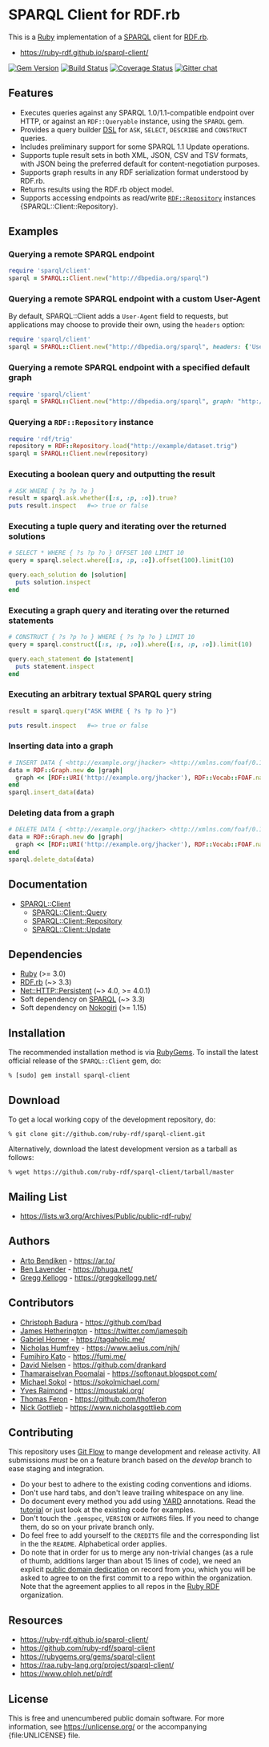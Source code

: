 # SPARQL Client for RDF.rb

This is a [Ruby][] implementation of a [SPARQL][] client for [RDF.rb][].

* <https://ruby-rdf.github.io/sparql-client/>

[![Gem Version](https://badge.fury.io/rb/sparql-client.svg)](https://badge.fury.io/rb/sparql-client)
[![Build Status](https://github.com/ruby-rdf/sparql-client/workflows/CI/badge.svg?branch=develop)](https://github.com/ruby-rdf/sparql-client/actions?query=workflow%3ACI)
[![Coverage Status](https://coveralls.io/repos/ruby-rdf/sparql-client/badge.svg?branch=master&service=github)](https://coveralls.io/github/ruby-rdf/sparql-client?branch=master)
[![Gitter chat](https://badges.gitter.im/ruby-rdf/rdf.png)](https://gitter.im/ruby-rdf/rdf)

## Features

* Executes queries against any SPARQL 1.0/1.1-compatible endpoint over HTTP,
  or against an `RDF::Queryable` instance, using the `SPARQL` gem.
* Provides a query builder [DSL][] for `ASK`, `SELECT`, `DESCRIBE` and
  `CONSTRUCT` queries.
* Includes preliminary support for some SPARQL 1.1 Update operations.
* Supports tuple result sets in both XML, JSON, CSV and TSV formats, with JSON being
  the preferred default for content-negotiation purposes.
* Supports graph results in any RDF serialization format understood by RDF.rb.
* Returns results using the RDF.rb object model.
* Supports accessing endpoints as read/write [`RDF::Repository`][RDF::Repository]
  instances {SPARQL::Client::Repository}.

## Examples

### Querying a remote SPARQL endpoint

```ruby
require 'sparql/client'
sparql = SPARQL::Client.new("http://dbpedia.org/sparql")
```

### Querying a remote SPARQL endpoint with a custom User-Agent
By default, SPARQL::Client adds a `User-Agent` field to requests, but applications may choose to provide their own, using the `headers` option:

```ruby
require 'sparql/client'
sparql = SPARQL::Client.new("http://dbpedia.org/sparql", headers: {'User-Agent' => 'MyBotName'})
```

### Querying a remote SPARQL endpoint with a specified default graph

```ruby
require 'sparql/client'
sparql = SPARQL::Client.new("http://dbpedia.org/sparql", graph: "http://dbpedia.org")
```


### Querying a `RDF::Repository` instance

```ruby
require 'rdf/trig'
repository = RDF::Repository.load("http://example/dataset.trig")
sparql = SPARQL::Client.new(repository)
```

### Executing a boolean query and outputting the result

```ruby
# ASK WHERE { ?s ?p ?o }
result = sparql.ask.whether([:s, :p, :o]).true?
puts result.inspect   #=> true or false
```

### Executing a tuple query and iterating over the returned solutions

```ruby
# SELECT * WHERE { ?s ?p ?o } OFFSET 100 LIMIT 10
query = sparql.select.where([:s, :p, :o]).offset(100).limit(10)

query.each_solution do |solution|
  puts solution.inspect
end
```

### Executing a graph query and iterating over the returned statements


```ruby
# CONSTRUCT { ?s ?p ?o } WHERE { ?s ?p ?o } LIMIT 10
query = sparql.construct([:s, :p, :o]).where([:s, :p, :o]).limit(10)

query.each_statement do |statement|
  puts statement.inspect
end
```

### Executing an arbitrary textual SPARQL query string

```ruby
result = sparql.query("ASK WHERE { ?s ?p ?o }")

puts result.inspect   #=> true or false
```

### Inserting data into a graph

```ruby
# INSERT DATA { <http://example.org/jhacker> <http://xmlns.com/foaf/0.1/name> "J. Random Hacker" .}
data = RDF::Graph.new do |graph|
  graph << [RDF::URI('http://example.org/jhacker'), RDF::Vocab::FOAF.name, "J. Random Hacker"]
end
sparql.insert_data(data)
```

### Deleting data from a graph

```ruby
# DELETE DATA { <http://example.org/jhacker> <http://xmlns.com/foaf/0.1/name> "J. Random Hacker" .}
data = RDF::Graph.new do |graph|
  graph << [RDF::URI('http://example.org/jhacker'), RDF::Vocab::FOAF.name, "J. Random Hacker"]
end
sparql.delete_data(data)
```

## Documentation

* [SPARQL::Client](https://ruby-rdf.github.io/sparql-client/SPARQL/Client)
  * [SPARQL::Client::Query](https://ruby-rdf.github.io/sparql-client/SPARQL/Client/Query)
  * [SPARQL::Client::Repository](https://ruby-rdf.github.io/sparql-client/SPARQL/Client/Repository)
  * [SPARQL::Client::Update](https://ruby-rdf.github.io/sparql-client/SPARQL/Client/Update)

## Dependencies

* [Ruby](https://ruby-lang.org/) (>= 3.0)
* [RDF.rb](https://rubygems.org/gems/rdf) (~> 3.3)
* [Net::HTTP::Persistent](https://rubygems.org/gems/net-http-persistent) (~> 4.0, >= 4.0.1)
* Soft dependency on [SPARQL](https://rubygems.org/gems/sparql) (~> 3.3)
* Soft dependency on [Nokogiri](https://rubygems.org/gems/nokogiri) (>= 1.15)

## Installation

The recommended installation method is via [RubyGems](https://rubygems.org/).
To install the latest official release of the `SPARQL::Client` gem, do:

    % [sudo] gem install sparql-client

## Download

To get a local working copy of the development repository, do:

    % git clone git://github.com/ruby-rdf/sparql-client.git

Alternatively, download the latest development version as a tarball as
follows:

    % wget https://github.com/ruby-rdf/sparql-client/tarball/master

## Mailing List

* <https://lists.w3.org/Archives/Public/public-rdf-ruby/>

## Authors

* [Arto Bendiken](https://github.com/artob) - <https://ar.to/>
* [Ben Lavender](https://github.com/bhuga) - <https://bhuga.net/>
* [Gregg Kellogg](https://github.com/gkellogg) - <https://greggkellogg.net/>

## Contributors

* [Christoph Badura](https://github.com/bad) - <https://github.com/bad>
* [James Hetherington](https://github.com/jamespjh) - <https://twitter.com/jamespjh>
* [Gabriel Horner](https://github.com/cldwalker) - <https://tagaholic.me/>
* [Nicholas Humfrey](https://github.com/njh) - <https://www.aelius.com/njh/>
* [Fumihiro Kato](https://github.com/fumi) - <https://fumi.me/>
* [David Nielsen](https://github.com/drankard) - <https://github.com/drankard>
* [Thamaraiselvan Poomalai](https://github.com/selvan) - <https://softonaut.blogspot.com/>
* [Michael Sokol](https://github.com/mikaa123) - <https://sokolmichael.com/>
* [Yves Raimond](https://github.com/moustaki) - <https://moustaki.org/>
* [Thomas Feron](https://github.com/thoferon) - <https://github.com/thoferon>
* [Nick Gottlieb](https://github.com/ngottlieb) - <https://www.nicholasgottlieb.com>

## Contributing
This repository uses [Git Flow](https://github.com/nvie/gitflow) to mange development and release activity. All submissions _must_ be on a feature branch based on the _develop_ branch to ease staging and integration.

* Do your best to adhere to the existing coding conventions and idioms.
* Don't use hard tabs, and don't leave trailing whitespace on any line.
* Do document every method you add using [YARD][] annotations. Read the
  [tutorial][YARD-GS] or just look at the existing code for examples.
* Don't touch the `.gemspec`, `VERSION` or `AUTHORS` files. If you need to
  change them, do so on your private branch only.
* Do feel free to add yourself to the `CREDITS` file and the corresponding
  list in the the `README`. Alphabetical order applies.
* Do note that in order for us to merge any non-trivial changes (as a rule
  of thumb, additions larger than about 15 lines of code), we need an
  explicit [public domain dedication][PDD] on record from you,
  which you will be asked to agree to on the first commit to a repo within the organization.
  Note that the agreement applies to all repos in the [Ruby RDF](https://github.com/ruby-rdf/) organization.

## Resources

* <https://ruby-rdf.github.io/sparql-client/>
* <https://github.com/ruby-rdf/sparql-client>
* <https://rubygems.org/gems/sparql-client>
* <https://raa.ruby-lang.org/project/sparql-client/>
* <https://www.ohloh.net/p/rdf>

## License

This is free and unencumbered public domain software. For more information,
see <https://unlicense.org/> or the accompanying {file:UNLICENSE} file.

[Ruby]:            https://ruby-lang.org/
[RDF]:             https://www.w3.org/RDF/
[SPARQL]:          https://en.wikipedia.org/wiki/SPARQL
[SPARQL JSON]:     https://www.w3.org/TR/rdf-sparql-json-res/
[RDF.rb]:          https://rubygems.org/gems/rdf
[RDF::Repository]: https://ruby-rdf.github.io/rdf/RDF/Repository
[DSL]:             https://en.wikipedia.org/wiki/Domain-specific_language
                   "domain-specific language"
[YARD]:            https://yardoc.org/
[YARD-GS]:         https://rubydoc.info/docs/yard/file/docs/GettingStarted.md
[PDD]:             https://unlicense.org/#unlicensing-contributions
[Backports]:       https://rubygems.org/gems/backports
